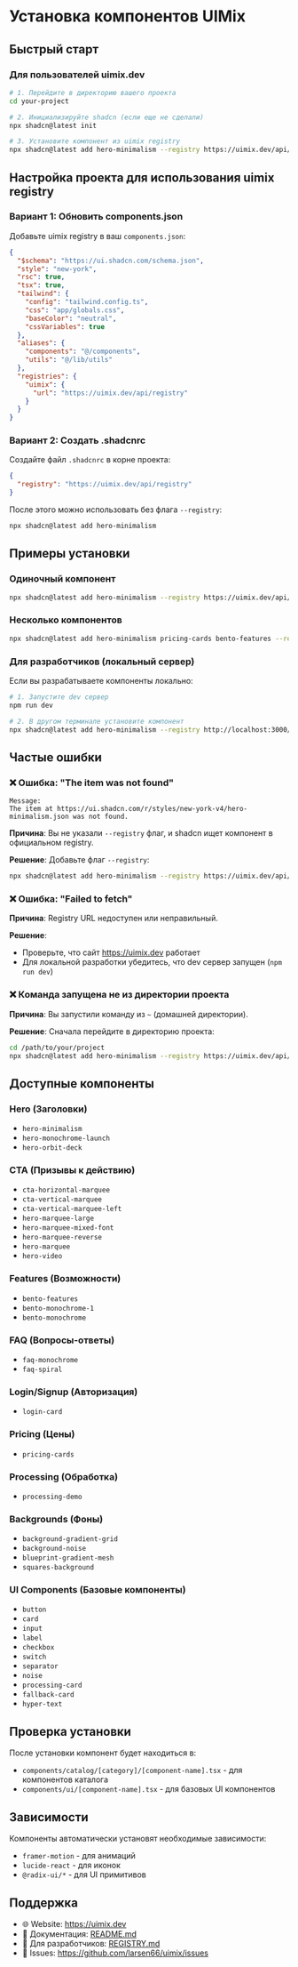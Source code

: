 # Установка компонентов UIMix

## Быстрый старт

### Для пользователей uimix.dev

```bash
# 1. Перейдите в директорию вашего проекта
cd your-project

# 2. Инициализируйте shadcn (если еще не сделали)
npx shadcn@latest init

# 3. Установите компонент из uimix registry
npx shadcn@latest add hero-minimalism --registry https://uimix.dev/api/registry
```

## Настройка проекта для использования uimix registry

### Вариант 1: Обновить components.json

Добавьте uimix registry в ваш `components.json`:

```json
{
  "$schema": "https://ui.shadcn.com/schema.json",
  "style": "new-york",
  "rsc": true,
  "tsx": true,
  "tailwind": {
    "config": "tailwind.config.ts",
    "css": "app/globals.css",
    "baseColor": "neutral",
    "cssVariables": true
  },
  "aliases": {
    "components": "@/components",
    "utils": "@/lib/utils"
  },
  "registries": {
    "uimix": {
      "url": "https://uimix.dev/api/registry"
    }
  }
}
```

### Вариант 2: Создать .shadcnrc

Создайте файл `.shadcnrc` в корне проекта:

```json
{
  "registry": "https://uimix.dev/api/registry"
}
```

После этого можно использовать без флага `--registry`:

```bash
npx shadcn@latest add hero-minimalism
```

## Примеры установки

### Одиночный компонент

```bash
npx shadcn@latest add hero-minimalism --registry https://uimix.dev/api/registry
```

### Несколько компонентов

```bash
npx shadcn@latest add hero-minimalism pricing-cards bento-features --registry https://uimix.dev/api/registry
```

### Для разработчиков (локальный сервер)

Если вы разрабатываете компоненты локально:

```bash
# 1. Запустите dev сервер
npm run dev

# 2. В другом терминале установите компонент
npx shadcn@latest add hero-minimalism --registry http://localhost:3000/api/registry
```

## Частые ошибки

### ❌ Ошибка: "The item was not found"

```
Message:
The item at https://ui.shadcn.com/r/styles/new-york-v4/hero-minimalism.json was not found.
```

**Причина**: Вы не указали `--registry` флаг, и shadcn ищет компонент в официальном registry.

**Решение**: Добавьте флаг `--registry`:
```bash
npx shadcn@latest add hero-minimalism --registry https://uimix.dev/api/registry
```

### ❌ Ошибка: "Failed to fetch"

**Причина**: Registry URL недоступен или неправильный.

**Решение**: 
- Проверьте, что сайт https://uimix.dev работает
- Для локальной разработки убедитесь, что dev сервер запущен (`npm run dev`)

### ❌ Команда запущена не из директории проекта

**Причина**: Вы запустили команду из `~` (домашней директории).

**Решение**: Сначала перейдите в директорию проекта:
```bash
cd /path/to/your/project
npx shadcn@latest add hero-minimalism --registry https://uimix.dev/api/registry
```

## Доступные компоненты

### Hero (Заголовки)
- `hero-minimalism`
- `hero-monochrome-launch`
- `hero-orbit-deck`

### CTA (Призывы к действию)
- `cta-horizontal-marquee`
- `cta-vertical-marquee`
- `cta-vertical-marquee-left`
- `hero-marquee-large`
- `hero-marquee-mixed-font`
- `hero-marquee-reverse`
- `hero-marquee`
- `hero-video`

### Features (Возможности)
- `bento-features`
- `bento-monochrome-1`
- `bento-monochrome`

### FAQ (Вопросы-ответы)
- `faq-monochrome`
- `faq-spiral`

### Login/Signup (Авторизация)
- `login-card`

### Pricing (Цены)
- `pricing-cards`

### Processing (Обработка)
- `processing-demo`

### Backgrounds (Фоны)
- `background-gradient-grid`
- `background-noise`
- `blueprint-gradient-mesh`
- `squares-background`

### UI Components (Базовые компоненты)
- `button`
- `card`
- `input`
- `label`
- `checkbox`
- `switch`
- `separator`
- `noise`
- `processing-card`
- `fallback-card`
- `hyper-text`

## Проверка установки

После установки компонент будет находиться в:
- `components/catalog/[category]/[component-name].tsx` - для компонентов каталога
- `components/ui/[component-name].tsx` - для базовых UI компонентов

## Зависимости

Компоненты автоматически установят необходимые зависимости:
- `framer-motion` - для анимаций
- `lucide-react` - для иконок
- `@radix-ui/*` - для UI примитивов

## Поддержка

- 🌐 Website: https://uimix.dev
- 📖 Документация: [README.md](./README.md)
- 🔧 Для разработчиков: [REGISTRY.md](./REGISTRY.md)
- 🐛 Issues: https://github.com/larsen66/uimix/issues

